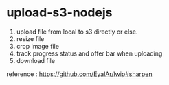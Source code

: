# upload-s3-nodejs
1. upload file from local to s3 directly or else.
2. resize file
3. crop image file
4. track progress status and offer bar when uploading
5. download file

reference : https://github.com/EyalAr/lwip#sharpen
